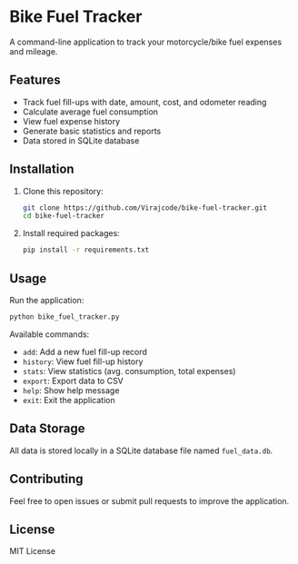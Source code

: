 # Bike Fuel Tracker

A command-line application to track your motorcycle/bike fuel expenses and mileage.

## Features

- Track fuel fill-ups with date, amount, cost, and odometer reading
- Calculate average fuel consumption
- View fuel expense history
- Generate basic statistics and reports
- Data stored in SQLite database

## Installation

1. Clone this repository:
   ```bash
   git clone https://github.com/Virajcode/bike-fuel-tracker.git
   cd bike-fuel-tracker
   ```

2. Install required packages:
   ```bash
   pip install -r requirements.txt
   ```

## Usage

Run the application:
```bash
python bike_fuel_tracker.py
```

Available commands:
- `add`: Add a new fuel fill-up record
- `history`: View fuel fill-up history
- `stats`: View statistics (avg. consumption, total expenses)
- `export`: Export data to CSV
- `help`: Show help message
- `exit`: Exit the application

## Data Storage

All data is stored locally in a SQLite database file named `fuel_data.db`.

## Contributing

Feel free to open issues or submit pull requests to improve the application.

## License

MIT License